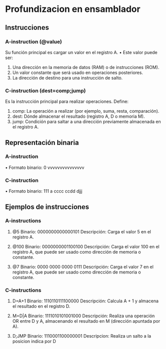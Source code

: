 # Profundizacion en ensamblador 

## Instrucciones

### A-instruction (@value)

Su función principal es cargar un valor en el registro A.
•	Este valor puede ser: 
1. Una dirección en la memoria de datos (RAM) o de instrucciones (ROM).
2. Un valor constante que será usado en operaciones posteriores.
3. La dirección de destino para una instrucción de salto.

### C-instruction (dest=comp;jump)

Es la instrucción principal para realizar operaciones. Define: 
1. comp: La operación a realizar (por ejemplo, suma, resta, comparación).
2. dest: Dónde almacenar el resultado (registro A, D o memoria M).
3. jump: Condición para saltar a una dirección previamente almacenada en el registro A.

## Representación binaria

### A-instruction
•	Formato binario: 0 vvvvvvvvvvvvvvv 

### C-instruction
•	Formato binario: 111 a cccc ccdd djjj 

## Ejemplos de instrucciones

### A-instructions
1. @5
Binario: 0000000000000101
Descripción: Carga el valor 5 en el registro A.

2. @100
Binario: 0000000001100100
Descripción: Carga el valor 100 en el registro A, que puede ser usado como dirección de memoria o constante.

3. @7
Binario: 0000 0000 0000 0111
Descripción: Carga el valor 7 en el registro A, que puede ser usado como dirección de memoria o constante.

### C-instructions
1. D=A+1
Binario: 1110110111100000
Descripción: Calcula A + 1 y almacena el resultado en el registro D.

2. M=D|A
Binario: 1111010101001000
Descripción: Realiza una operación OR entre D y A, almacenando el resultado en M (dirección apuntada por A).

3. D;JMP
Binario: 1110001100000001
Descripcion: Realiza un salto a la posicion indica por D
